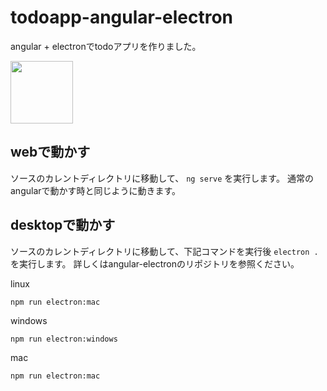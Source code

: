 # todoapp-angular-electron  
angular + electronでtodoアプリを作りました。

<img src="https://photos.google.com/share/AF1QipP5_Ey67pq-LvtJ3TOJo3PrtbLVnMKoolcGdT5hhS2hPTwlxqGQDEOOcmAtYMzFaQ/photo/AF1QipMqlCb0IToJ8bBytRFrPQxQBHoM0xHvSiO_p3j_?key=dEVNcmtUdm1iMUFiU3I4MXBnNnBoaHVBS2NySi1R&hl=ja" width="100">

## webで動かす
ソースのカレントディレクトリに移動して、 `ng serve` を実行します。
通常のangularで動かす時と同じように動きます。

## desktopで動かす
ソースのカレントディレクトリに移動して、下記コマンドを実行後 `electron .` を実行します。
詳しくはangular-electronのリポジトリを参照ください。

linux
```
npm run electron:mac
```

windows
```
npm run electron:windows
```

mac
```
npm run electron:mac
```
